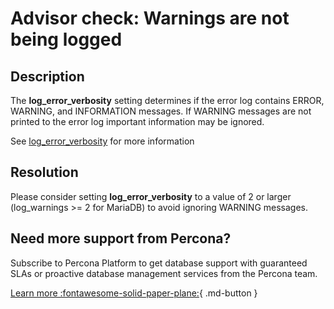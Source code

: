 # Advisor check: Warnings are not being logged

## Description

The **log_error_verbosity** setting determines if the error log contains ERROR, WARNING, and INFORMATION messages. If WARNING messages are not printed to the error log important information may be ignored.

See [log_error_verbosity](https://dev.mysql.com/doc/refman/8.0/en/server-system-variables.html#sysvar_log_error_verbosity) for more information

## Resolution

Please consider setting **log_error_verbosity** to a value of 2 or larger (log_warnings >= 2 for MariaDB) to avoid ignoring WARNING messages.

## Need more support from Percona?

Subscribe to Percona Platform to get database support with guaranteed SLAs or proactive database management services from the Percona team.

[Learn more :fontawesome-solid-paper-plane:](https://per.co.na/subscribe){ .md-button }
